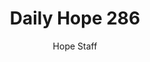 ---
image: /assets/img/daily-hope-default-artwork.png
title: Daily Hope 286
number: 286
categories:
  - Daily Hope
author: Hope Staff
notes: Daily Hope 286
embed: >-
  <iframe src="https://open.spotify.com/embed/episode/1eIqjTtvRpc5AYNH4Sm204?utm_source=generator" width="400px" height="102px" frameborder=“0" scrolling=“no”></iframe>
---